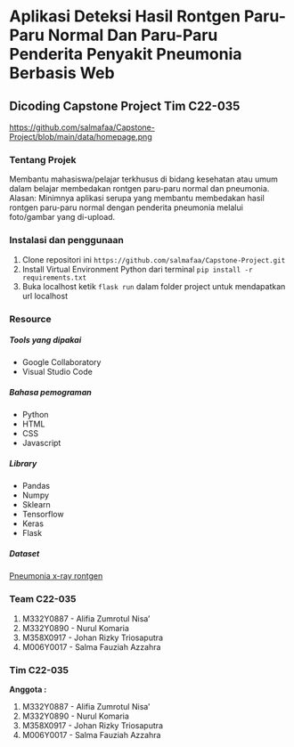 # Aplikasi Deteksi Hasil Rontgen Paru-Paru Normal Dan Paru-Paru Penderita Penyakit Pneumonia Berbasis Web

## Dicoding Capstone Project Tim C22-035

https://github.com/salmafaa/Capstone-Project/blob/main/data/homepage.png

### Tentang Projek
Membantu mahasiswa/pelajar terkhusus di bidang kesehatan atau umum dalam belajar membedakan rontgen paru-paru normal dan pneumonia.
Alasan: Minimnya aplikasi serupa yang membantu membedakan hasil rontgen paru-paru normal dengan penderita pneumonia melalui foto/gambar yang di-upload.

### Instalasi dan penggunaan
1. Clone repositori ini
```https://github.com/salmafaa/Capstone-Project.git```
2. Install Virtual Environment Python dari terminal
```pip install -r requirements.txt```
3. Buka localhost
ketik ```flask run``` dalam folder project untuk mendapatkan url localhost

### Resource
##### Tools yang dipakai
- Google Collaboratory
- Visual Studio Code

##### Bahasa pemograman
- Python
- HTML
- CSS
- Javascript

##### Library
- Pandas
- Numpy
- Sklearn
- Tensorflow
- Keras
- Flask

##### Dataset
[Pneumonia x-ray rontgen](https://www.kaggle.com/datasets/paultimothymooney/chest-xray-pneumonia)

### Team C22-035
1. M332Y0887 - Alifia Zumrotul Nisa’
2. M332Y0890 - Nurul Komaria
3. M358X0917 - Johan Rizky Triosaputra
4. M006Y0017 - Salma Fauziah Azzahra


### Tim C22-035

**Anggota :**

1. M332Y0887 - Alifia Zumrotul Nisa’
2. M332Y0890 - Nurul Komaria
3. M358X0917 - Johan Rizky Triosaputra
4. M006Y0017 - Salma Fauziah Azzahra

